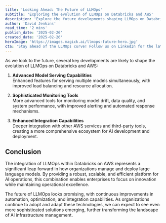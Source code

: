 ```yaml
---
title: 'Looking Ahead: The Future of LLMOps'
subtitle: 'Exploring the evolution of LLMOps on Databricks and AWS'
description: 'Explore the future developments shaping LLMOps on Databricks and AWS, including advanced model serving capabilities, sophisticated monitoring tools, and enhanced integration features.'
author: 'David Jenkins'
read_time: '2 mins'
publish_date: '2025-02-26'
created_date: '2025-02-26'
heroImage: 'https://images.magick.ai/llmops-future-hero.jpg'
cta: 'Stay ahead of the LLMOps curve! Follow us on LinkedIn for the latest insights and developments in AI infrastructure management.'
---
```


As we look to the future, several key developments are likely to shape the evolution of LLMOps on Databricks and AWS:

1. **Advanced Model Serving Capabilities**  
   Enhanced features for serving multiple models simultaneously, with improved load balancing and resource allocation.

2. **Sophisticated Monitoring Tools**  
   More advanced tools for monitoring model drift, data quality, and system performance, with improved alerting and automated response mechanisms.

3. **Enhanced Integration Capabilities**  
   Deeper integration with other AWS services and third-party tools, creating a more comprehensive ecosystem for AI development and deployment.

## Conclusion

The integration of LLMOps within Databricks on AWS represents a significant leap forward in how organizations manage and deploy large language models. By providing a robust, scalable, and efficient platform for AI operations, this combination enables enterprises to focus on innovation while maintaining operational excellence.

The future of LLMOps looks promising, with continuous improvements in automation, optimization, and integration capabilities. As organizations continue to adopt and adapt these technologies, we can expect to see even more sophisticated solutions emerging, further transforming the landscape of AI infrastructure management.